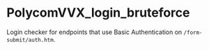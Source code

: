 # PolycomVVX_login_bruteforce
Login checker for endpoints that use Basic Authentication on `/form-submit/auth.htm`.
